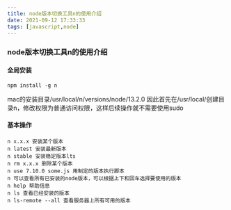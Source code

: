 ```yaml
---
title: node版本切换工具n的使用介绍
date: 2021-09-12 17:33:33
tags: [javascript,node]
---
```



### node版本切换工具n的使用介绍

#### 全局安装
```
npm install -g n
```

mac的安装目录/usr/local/n/versions/node/13.2.0
因此首先在/usr/local/创建目录n，修改权限为普通访问权限，这样后续操作就不需要使用sudo

#### 基本操作

```
n x.x.x 安装某个版本
n latest 安装最新版本
n stable 安装稳定版本lts
n rm x.x.x 删除某个版本
n use 7.10.0 some.js 用制定的版本执行脚本
n 可以查看所有已安装的node版本，可以根据上下和回车选择要使用的版本
n help 帮助信息
n ls 查看已经安装的版本
n ls-remote --all 查看服务器上所有可用的版本
```